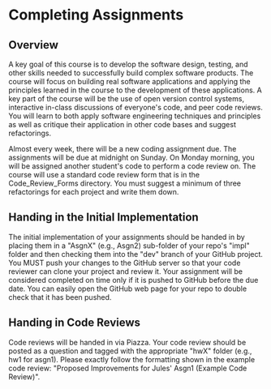 Completing Assignments
=====

Overview
--------
A key goal of this course is to develop the software design, testing, and other skills
needed to successfully build complex software products. The course will focus on 
building real software applications and applying the principles learned in the course
to the development of these applications. A key part of the course will be the use of
open version control systems, interactive in-class discussions of everyone's code, and
peer code reviews. You will learn to both apply software engineering techniques and 
principles as well as critique their application in other code bases and suggest
refactorings.


Almost every week, there will be a new coding assignment due. The assignments will be
due at midnight on Sunday. On Monday morning, you will be assigned another student's
code to perform a code review on. The course will use a standard code review form that
is in the Code\_Review\_Forms directory. You must suggest a minimum of three refactorings
for each project and write them down. 

Handing in the Initial Implementation
-------------------------------------
The initial implementation of your assignments should be handed in by placing them in a
"AsgnX" (e.g., Asgn2) sub-folder of your repo's "impl" folder and then checking them
into the "dev" branch of your GitHub project. You MUST push your changes to the GitHub
server so that your code reviewer can clone your project and review it. Your assignment
will be considered completed on time only if it is pushed to GitHub before the due date.
You can easily open the GitHub web page for your repo to double check that it has been
pushed.

Handing in Code Reviews
-----------------------
Code reviews will be handed in via Piazza. Your code review should be posted as a question and tagged with the appropriate "hwX" folder (e.g., hw1 for asgn1). Please exactly follow the formatting shown in the example code review: "Proposed Improvements for Jules' Asgn1 (Example Code Review)".


